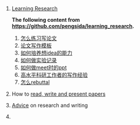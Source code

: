 1. [Learning Research](https://github.com/pengsida/learning_research)

   **The following content from https://github.com/pengsida/learning_research.**

   1. [怎么练习写论文](https://pengsida.notion.site/c13c7e52aab64c1a8e3576b97fcb9851)
   2. [论文写作模板](https://pengsida.notion.site/c1a22465a0fa4b15a12985223916048e)
   3. [如何培养想idea的能力](https://pengsida.notion.site/idea-da6ce171c13846b7a7ffaa7473ffa6ea)
   4. [如何做实验记录](https://pengsida.notion.site/caf34717f4c046c69ee7e14ea953c46f)
   5. [如何做meet时的ppt](https://pengsida.notion.site/meet-ppt-d697ef578d784c869d4f8314f0d617da)
   6. [高水平科研工作者的写作经验](https://pengsida.notion.site/74aef88b9187439fa4e301704f6eb49a)
   7. [怎么rebuttal](https://pengsida.notion.site/rebuttal-af99ce47103e4917b6a5bd1fd4b3c022)
   
2. How to [read, write and present papers](https://www.cse.ust.hk/~gchan/students/howto.pdf) 

3. [Advice](http://www-2.cs.cmu.edu/afs/cs.cmu.edu/user/mleone/web/how-to.html) on research and writing

4. 